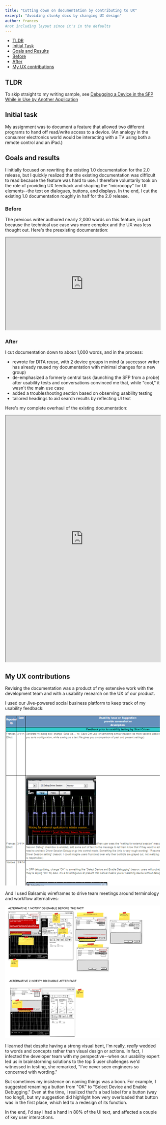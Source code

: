 ```yaml
---
title: "Cutting down on documentation by contributing to UX"
excerpt: "Avoiding clunky docs by changing UI design"
author: frances
#not including layout since it's in the defaults
---
```


<!-- toc -->

- [TLDR](#tldr)
- [Initial Task](#initial-task)
- [Goals and Results](#goals-and-results)
- [Before](#before)
- [After](#after)
- [My UX contributions](#my-ux-contributions)
<!-- tocstop -->


## TLDR
To skip straight to my writing sample, see [Debugging a Device in the SFP While in Use by Another Application](https://drive.google.com/file/d/1ldV6fe70wGRM_iOzZ9RELEjeH4kjWFrF/preview)


## Initial task

My assignment was to document a feature that allowed two different programs to hand off read/write access to a device. (An analogy in the consumer electronics world would be interacting with a TV using both a remote control and an iPad.)

## Goals and results

I initially focused on rewriting the existing 1.0 documentation for the 2.0 release, but I quickly realized that the existing documentation was difficult to read because the feature was hard to use. 
I therefore voluntarily took on the role of providing UX feedback and shaping the "microcopy" for UI elements--the text on dialogues, buttons, and displays.
In the end, I cut the existing 1.0 documentation roughly in half for the 2.0 release.



### Before

The previous writer authored nearly 2,000 words on this feature, in part because the technical use case was more complex and the UX was less thought out. Here's the preexisting documentation:



<iframe src="https://drive.google.com/file/d/1YLQ_PqA1YfnrJAo7J2TmJbVa9l6BuzsC/preview" width="100%" height="300em"></iframe>




### After

I cut documentation down to about 1,000 words, and in the process:

- rewrote for DITA reuse, with 2 device groups in mind (a successor writer has already reused my documentation with minimal changes for a new group)
- de-emphasized a formerly central task (launching the SFP from a probe) after usability tests and conversations convinced me that, while "cool," it wasn't the main use case
- added a troubleshooting section based on observing usability testing
- tailored headings to aid search results by reflecting UI text 

Here's my complete overhaul of the existing documentation:


<iframe src="https://drive.google.com/file/d/1ldV6fe70wGRM_iOzZ9RELEjeH4kjWFrF/preview" width="100%" height="800em"></iframe>









## My UX contributions

Revising the documentation was a product of  my extensive work with the development team and with a usability research on the UX of our product. 



I used our Jive-powered social business platform to keep track of my usability feedback:

  ![Before](/assets/images/portfolio/ux_docs_sfp_feedback.png)





And I used Balsamiq wireframes to drive team meetings around terminology and workflow alternatives:

![Before](/assets/images/portfolio/ux_docs_sfp_wireframes.png)




I learned that despite having a strong visual bent, I'm really, *really* wedded to words and concepts rather than visual design or actions. In fact, I infected the developer team with my perspective--when our usability expert led us in brainstorming solutions to the top 5 user challenges we'd witnessed in testing, she remarked, "I've never seen engineers so concerned with wording."



But sometimes my insistence on naming things was a boon. For example, I suggested renaming a button from "OK" to "Select Device and Enable Debugging." Even at the time, I realized that's a bad label for a button (way too long!), but my suggestion did highlight how very overloaded that button was in the first place, which led to a redesign of its function.



In the end, I'd say I had a hand in 80% of the UI text, and affected a couple of key user interactions.

